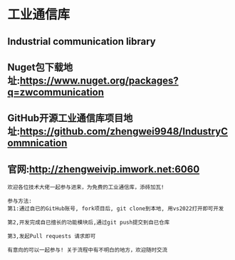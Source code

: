 # 工业通信库　
## Industrial communication library

## Nuget包下载地址:https://www.nuget.org/packages?q=zwcommunication

## GitHub开源工业通信库项目地址:https://github.com/zhengwei9948/IndustryCommnication

## 官网:http://zhengweivip.imwork.net:6060

```
欢迎各位技术大佬一起参与进来，为免费的工业通信库，添砖加瓦!

参与方法:
第1:通过自已的GitHub账号, fork项目后, git clone到本地, 用vs2022打开即可开发

第2,开发完成自已擅长的功能模块后,通过git push提交到自已仓库

第3,发起Pull requests 请求即可

有意向的可以一起参与! 关于流程中有不明白的地方，欢迎随时交流

```
